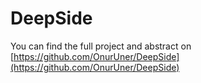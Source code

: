 # DeepSide

You can find the full project and abstract on [https://github.com/OnurUner/DeepSide](https://github.com/OnurUner/DeepSide)
